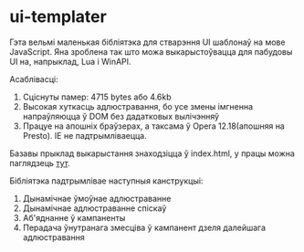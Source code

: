 # ui-templater
Гэта вельмі маленькая бібліятэка для стварэння UI шаблонаў на мове JavaScript. Яна зроблена так што можа выкарыстоўвацца для пабудовы UI на, напрыклад, Lua і WinAPI.

Асаблівасці:
1. Сціснуты памер: 4715 bytes або 4.6kb
2. Высокая хуткасць адлюстравання, бо усе змены імгненна напраўляюцца ў DOM без дадатковых вылічэнняў
3. Працуе на апошніх браўзерах, а таксама ў Opera 12.18(апошняя на Presto). IE не падтрымліваецца.

Базавы прыклад выкарыстання знаходзіцца ў index.html, у працы можна паглядзець [тут](https://alexey1994.github.io/ui-templater/).

Бібліятэка падтрымлівае наступныя канструкцыі:
1. Дынамічнае ўмоўнае адлюстраванне
2. Дынамічнае адлюстраванне спіскаў
3. Аб'яднанне ў кампаненты
4. Перадача ўнутранага змесціва ў кампанент дзеля далейшага адлюстравання
